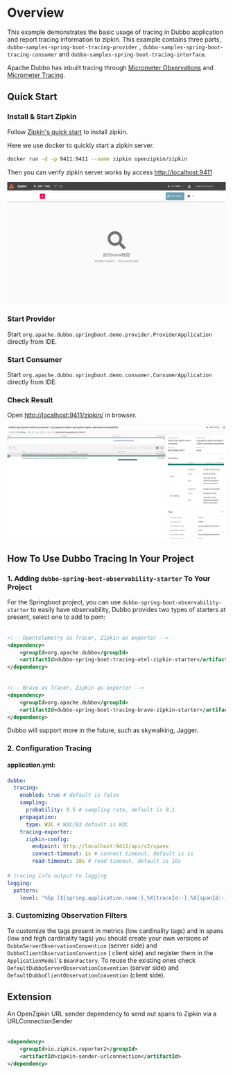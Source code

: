 # Overview

This example demonstrates the basic usage of tracing in Dubbo application and report tracing information to zipkin. This
example contains three parts, `dubbo-samples-spring-boot-tracing-provider`
, `dubbo-samples-spring-boot-tracing-consumer` and `dubbo-samples-spring-boot-tracing-interface`.

Apache Dubbo has inbuilt tracing through [Micrometer Observations](https://micrometer.io/)
and [Micrometer Tracing](https://github.com/micrometer-metrics/tracing).

## Quick Start

### Install & Start Zipkin

Follow [Zipkin's quick start](https://zipkin.io/pages/quickstart.html) to install zipkin.

Here we use docker to quickly start a zipkin server.

```bash
docker run -d -p 9411:9411 --name zipkin openzipkin/zipkin
```

Then you can verify zipkin server works by access [http://localhost:9411](http://localhost:9411)

![zipkin_home](static/zipkin_home.png)

### Start Provider

Start `org.apache.dubbo.springboot.demo.provider.ProviderApplication` directly from IDE.

### Start Consumer

Start `org.apache.dubbo.springboot.demo.consumer.ConsumerApplication` directly from IDE.

### Check Result

Open [http://localhost:9411/zipkin/](http://localhost:9411/zipkin/) in browser.

![zipkin.png](static/zipkin.png)

## How To Use Dubbo Tracing In Your Project

### 1. Adding `dubbo-spring-boot-observability-starter` To Your Project

For the Springboot project, you can use `dubbo-spring-boot-observability-starter` to easily have observability, Dubbo
provides two types of starters at present, select one to add to pom:

```xml

<!-- Opentelemetry as Tracer, Zipkin as exporter -->
<dependency>
    <groupId>org.apache.dubbo</groupId>
    <artifactId>dubbo-spring-boot-tracing-otel-zipkin-starter</artifactId>
</dependency>
```

```xml

<!-- Brave as Tracer, Zipkin as exporter -->
<dependency>
    <groupId>org.apache.dubbo</groupId>
    <artifactId>dubbo-spring-boot-tracing-brave-zipkin-starter</artifactId>
</dependency>
```

Dubbo will support more in the future, such as skywalking, Jagger.

### 2. Configuration Tracing

#### application.yml:

```yaml
dubbo:
  tracing:
    enabled: true # default is false
    sampling:
      probability: 0.5 # sampling rate, default is 0.1
    propagation:
      type: W3C # W3C/B3 default is W3C
    tracing-exporter:
      zipkin-config:
        endpoint: http://localhost:9411/api/v2/spans
        connect-timeout: 1s # connect timeout, default is 1s
        read-timeout: 10s # read timeout, default is 10s

# tracing info output to logging
logging:
  pattern:
    level: '%5p [${spring.application.name:},%X{traceId:-},%X{spanId:-}]'
```

### 3. Customizing Observation Filters

To customize the tags present in metrics (low cardinality tags) and in spans (low and high cardinality tags) you should
create your own versions of `DubboServerObservationConvention` (server side) and `DubboClientObservationConvention` (
client side) and register them in the `ApplicationModel`'s `BeanFactory`. To reuse the existing ones
check `DefaultDubboServerObservationConvention` (server side) and `DefaultDubboClientObservationConvention` (client
side).

## Extension

An OpenZipkin URL sender dependency to send out spans to Zipkin via a URLConnectionSender

```xml

<dependency>
    <groupId>io.zipkin.reporter2</groupId>
    <artifactId>zipkin-sender-urlconnection</artifactId>
</dependency>
```